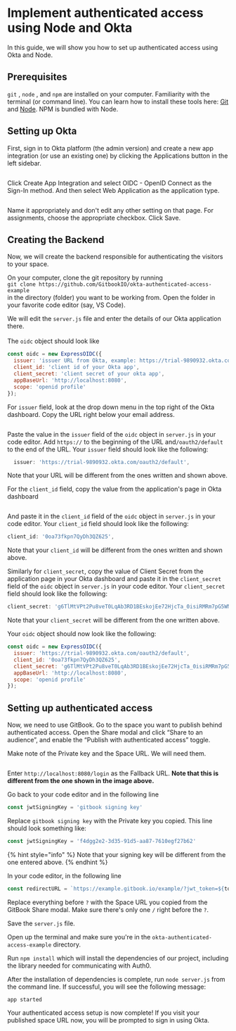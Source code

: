 # Implement authenticated access using Node and Okta

In this guide, we will show you how to set up authenticated access using Okta and Node.

## Prerequisites

`git` , `node` , and `npm`  are installed on your computer. Familiarity with the terminal (or command line). You can learn how to install these tools here: [Git](https://git-scm.com/book/en/v2/Getting-Started-Installing-Git) and [Node](https://nodejs.org/en/download). NPM is bundled with Node.

## Setting up Okta

First, sign in to Okta platform (the admin version) and create a new app integration (or use an existing one) by clicking the Applications button in the left sidebar.&#x20;

<figure><img src="../../.gitbook/assets/Screen Shot 2023-10-30 at 1.32.55 PM.png" alt=""><figcaption></figcaption></figure>

Click Create App Integration and select OIDC - OpenID Connect as the Sign-In method. And then select Web Application as the application type.

<figure><img src="../../.gitbook/assets/Screen Shot 2023-10-30 at 1.39.15 PM.png" alt=""><figcaption></figcaption></figure>



Name it appropriately and don't edit any other setting on that page. For assignments, choose the appropriate checkbox. Click Save.

## Creating the Backend

Now, we will create the backend responsible for authenticating the visitors to your space.&#x20;

On your computer, clone the git repository by running\
`git clone https://github.com/GitbookIO/okta-authenticated-access-example` \
in the directory (folder) you want to be working from. Open the folder in your favorite code editor (say, VS Code).

We will edit the `server.js` file and enter the details of our Okta application there.\
\
The `oidc` object should look like

```javascript
const oidc = new ExpressOIDC({
  issuer: 'issuer URL from Okta, example: https://trial-9890932.okta.com/oauth2/default',
  client_id: 'client id of your Okta app',
  client_secret: 'client secret of your okta app',
  appBaseUrl: 'http://localhost:8080',
  scope: 'openid profile'
});
```

For `issuer` field, look at the drop down menu in the top right of the Okta dashboard. Copy the URL right below your email address.

<figure><img src="../../.gitbook/assets/Screen Shot 2023-10-30 at 4.52.14 PM.png" alt=""><figcaption></figcaption></figure>

Paste the value in the `issuer` field of the `oidc` object in `server.js` in your code editor. Add `https://` to the beginning of the URL and`/oauth2/default` to the end of the URL. Your `issuer` field should look like the following:

```javascript
  issuer: 'https://trial-9890932.okta.com/oauth2/default',
```

Note that your URL will be different from the ones written and shown above.

For the `client_id` field, copy the value from the application's page in Okta dashboard

<figure><img src="../../.gitbook/assets/Screen Shot 2023-10-30 at 4.58.41 PM.png" alt=""><figcaption></figcaption></figure>

And paste it in the `client_id` field of the `oidc` object in `server.js` in your code editor.  Your `client_id` field should look like the following:

```javascript
client_id: '0oa73fkpn7QyDh3QZ625',
```

Note that your `client_id` will be different from the ones written and shown above.

Similarly for `client_secret`, copy the value of Client Secret from the application page in your Okta dashboard and paste it in the `client_secret` field of the `oidc` object in `server.js` in your code editor. Your `client_secret` field should look like the following:

```javascript
client_secret: 'g6TlMtVPt2Pu8veT0LqAb3RD1BEskojEe72HjcTa_0isiRMRm7pG5WN0qt1PQ0pv',
```

Note that your `client_secret` will be different from the one written above.

Your `oidc` object should now look like the following:

```javascript
const oidc = new ExpressOIDC({
  issuer: 'https://trial-9890932.okta.com/oauth2/default',
  client_id: '0oa73fkpn7QyDh3QZ625',
  client_secret: 'g6TlMtVPt2Pu8veT0LqAb3RD1BEskojEe72HjcTa_0isiRMRm7pG5WN0qt1PQ0pv',
  appBaseUrl: 'http://localhost:8080',
  scope: 'openid profile'
});
```

## Setting up authenticated access

Now, we need to use GitBook. Go to the space you want to publish behind authenticated access. Open the Share modal and click “Share to an audience”, and enable the “Publish with authenticated access” toggle.&#x20;

Make note of the Private key and the Space URL. We will need them.

<figure><img src="../../.gitbook/assets/va-modal.png" alt=""><figcaption></figcaption></figure>

Enter `http://localhost:8080/login` as the Fallback URL. **Note that this is different from the one shown in the image above.**

Go back to your code editor and in the following line

```javascript
const jwtSigningKey = 'gitbook signing key'
```

Replace `gitbook signing key` with the Private key you copied. This line should look something like:

```javascript
const jwtSigningKey = 'f4dgg2e2-3d35-91d5-aa87-7610egf27b62'
```

{% hint style="info" %}
Note that your signing key will be different from the one entered above.
{% endhint %}

In your code editor, in the following line

```javascript
const redirectURL = `https://example.gitbook.io/example/?jwt_token=${token}`
```

Replace everything before `?` with the Space URL you copied from the GitBook Share modal. Make sure there's only one `/` right before the `?`.

Save the `server.js` file.

Open up the terminal and make sure you're in the `okta-authenticated-access-example` directory.

Run `npm install` which will install the dependencies of our project, including the library needed for communicating with Auth0.

After the installation of dependencies is complete, run `node server.js` from the command line. If successful, you will see the following message:

```
app started
```

Your authenticated access setup is now complete! If you visit your published space URL now, you will be prompted to sign in using Okta.&#x20;
